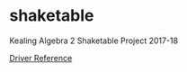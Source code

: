 # shaketable
Kealing Algebra 2 Shaketable Project 2017-18

[Driver Reference](https://www.pololu.com/product/2133)
